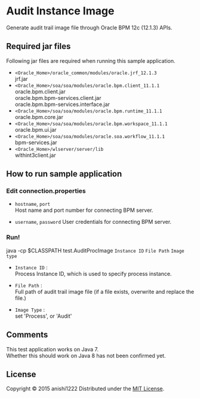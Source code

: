 # Audit Instance Image

Generate audit trail image file through Oracle BPM 12c (12.1.3) APIs.

## Required jar files ##
Following jar files are required when running this sample application.
+   `<Oracle_Home>/oracle_common/modules/oracle.jrf_12.1.3`  
    jrf.jar  
+   `<Oracle_Home>/soa/soa/modules/oracle.bpm.client_11.1.1`  
    oracle.bpm.client.jar  
    oracle.bpm.bpm-services.client.jar  
    oracle.bpm.bpm-services.interface.jar  
+   `<Oracle_Home>/soa/soa/modules/oracle.bpm.runtime_11.1.1`  
    oracle.bpm.core.jar  
+   `<Oracle_Home>/soa/soa/modules/oracle.bpm.workspace_11.1.1`  
    oracle.bpm.ui.jar  
+   `<Oracle_Home>/soa/soa/modules/oracle.soa.workflow_11.1.1`  
    bpm-services.jar  
+   `<Oracle_Home>/wlserver/server/lib`  
    wlthint3client.jar  

## How to run sample application ##
### Edit connection.properties ###
+   `hostname`, `port`  
    Host name and port number for connecting BPM server.

+   `username`, `password`
    User credentials for connecting BPM server.

### Run! ###
java -cp $CLASSPATH test.AuditProcImage `Instance ID` `File Path` `Image type`

+   `Instance ID` :  
    Process Instance ID, which is used to specify process instance.

+   `File Path` :  
    Full path of audit trail image file (if a file exists, overwrite and replace the file.)

+   `Image Type` :  
    set 'Process', or 'Audit'  


## Comments ##
This test application works on Java 7.  
Whether this should work on Java 8 has not been confirmed yet.

License
----------
Copyright &copy; 2015 anishi1222
Distributed under the [MIT License][mit].  

[MIT]: http://www.opensource.org/licenses/mit-license.php
